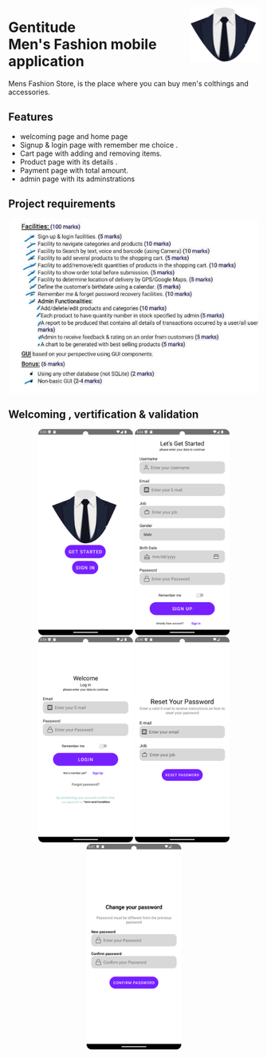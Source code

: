<p><img align="right" src="https://github.com/abdalla-am/Gentitude/blob/master/readme%20images/startlogo.png" width="140" /></p>
<div align=left>
<h1>
 Gentitude <br> Men's Fashion mobile application
</h1>
 
Mens Fashion Store, is the place where you can buy men's colthings and accessories.
## Features

- welcoming page and home page 
- Signup & login page with remember me choice .
- Cart page with adding and removing items.
- Product page with its details .
- Payment page with total amount.
- admin page with its adminstrations


## Project requirements
<p align ="middle"><img align ="middle" src="https://github.com/abdalla-am/Gentitude/blob/d72bf6abb914da255d3ee30b511400b3d67b5e94/readme%20images/Project%20requiremnts.jpg" width="500"/></p>


## Welcoming , vertification & validation 
<p align="center">
  <img src="https://github.com/abdalla-am/Gentitude/blob/e845b4d2b70f0d92e4ee68c5abb3c193ba9a390c/readme%20images/Welcoming%20page.png" width="190" />
  <img src="https://github.com/abdalla-am/Gentitude/blob/e845b4d2b70f0d92e4ee68c5abb3c193ba9a390c/readme%20images/Sign%20up.png" width="190" />
  <img src="https://github.com/abdalla-am/Gentitude/blob/e845b4d2b70f0d92e4ee68c5abb3c193ba9a390c/readme%20images/Login.png" width="190" />
  <img src="https://github.com/abdalla-am/Gentitude/blob/e845b4d2b70f0d92e4ee68c5abb3c193ba9a390c/readme%20images/Forget%20password.png"  width="190" />
  <img src="https://github.com/abdalla-am/Gentitude/blob/e845b4d2b70f0d92e4ee68c5abb3c193ba9a390c/readme%20images/forget%20password2.png"  width="190" />
</p>


